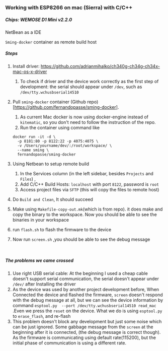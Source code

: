 ### Working with ESP8266 on mac (Sierra) with C/C++

##### Chips: WEMOSE D1 Mini v2.2.0

NetBean as a IDE

`Sming-docker` container as remote build host



##### Steps

1. Install driver: https://github.com/adrianmihalko/ch340g-ch34g-ch34x-mac-os-x-driver
   1. To check if driver and the device work correctly as the first step of development: the serial should appear under `/dev`, such as `/dev/tty.wchusbserial14510`

2. Pull `sming-docker` container (Github repo)[https://github.com/fernandopasse/sming-docker].
   1. As current Mac docker is now using docker-engine instead of `kitematic`, so you don't need to follow the instruction of the repo. 
   2. Run the container using command like 
    ```
    docker run -it -d \
      -p 8181:80 -p 8122:22 -p 4075:4075 \
      -v /Users/yourname/dev/:/root/workspace/ \
      --name sming \
      fernandopasse/sming-docker
    ```

3. Using Netbean to setup remote build

   1. In the Services column (in the left sidebar, besides `Projects` and `Files`) , 
   2. Add C/C++ Build Hosts: `localhost` with port `8122`, password is `root`
   3. Access project files via `SFTP` (this will copy the files to remote host)

4. Do `Build and Clean`, It should succeed

5. Make using `Makefile-copy-out.mk`(which is from repo). it does make and copy the binary to the workspace. Now you should be able to see the binaries in your workspace

6. run `flash.sh` to flash the firmware to the device

7. Now run `screen.sh` ,you should be able to see the debug message

   ​

##### The problems we came crossed

1. Use right USB serial cable:  At the beginning I used a cheap cable doesn't support serial communication, the serial doesn't appear under `/dev/` after Installing the driver
2. As the device was used by another project development before, When Connected the device and flashed the firmware, `screen` doesn't respond with the debug message at all, but we can see the device information by command `esptool.py  --port /dev/tty.wchusbserial14510 read_mac` .Even we press the `reset` on the device. What we do is using `esptool.py` to `erase_flash`, and re-flash
3. This problem doesn't block any development but just some noise which can be just ignored. Some gabbage message from the `screen` at the beginning after it is connected, (the debug message is correct though). As the firmware is communicating using default rate(115200), but the initial phase of communication is using a different rate. 


